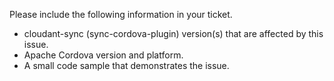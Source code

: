 Please include the following information in your ticket.

- cloudant-sync (sync-cordova-plugin) version(s) that are affected by this issue.
- Apache Cordova version and platform.
- A small code sample that demonstrates the issue.
